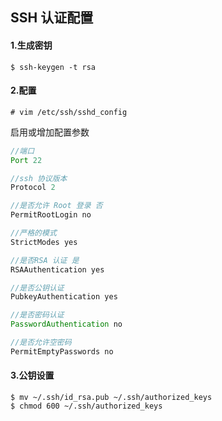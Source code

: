 ## SSH 认证配置 ##

#### 1.生成密钥 ####

    $ ssh-keygen -t rsa

#### 2.配置 ####

    # vim /etc/ssh/sshd_config

启用或增加配置参数

```java
//端口
Port 22

//ssh 协议版本
Protocol 2

//是否允许 Root 登录 否
PermitRootLogin no

//严格的模式
StrictModes yes

//是否RSA 认证 是
RSAAuthentication yes

//是否公钥认证
PubkeyAuthentication yes

//是否密码认证
PasswordAuthentication no

//是否允许空密码
PermitEmptyPasswords no
```

#### 3.公钥设置 ####

	$ mv ~/.ssh/id_rsa.pub ~/.ssh/authorized_keys
	$ chmod 600 ~/.ssh/authorized_keys

